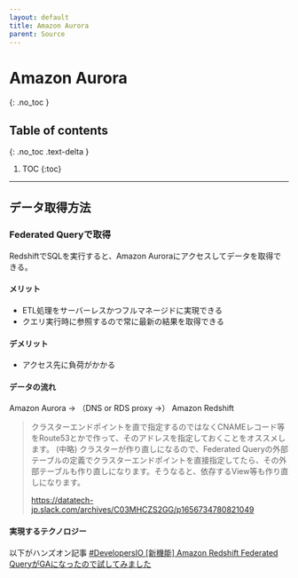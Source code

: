 ```yaml
---
layout: default
title: Amazon Aurora
parent: Source
---
```


# Amazon Aurora
{: .no_toc }

## Table of contents
{: .no_toc .text-delta }

1. TOC
   {:toc}

---

## データ取得方法

### Federated Queryで取得

RedshiftでSQLを実行すると、Amazon Auroraにアクセスしてデータを取得できる。

#### メリット

- ETL処理をサーバーレスかつフルマネージドに実現できる
- クエリ実行時に参照するので常に最新の結果を取得できる

#### デメリット

- アクセス先に負荷がかかる

#### データの流れ

Amazon Aurora → （DNS or RDS proxy →） Amazon Redshift

> クラスターエンドポイントを直で指定するのではなくCNAMEレコード等をRoute53とかで作って、そのアドレスを指定しておくことをオススメします。
> (中略)
> クラスターが作り直しになるので、Federated Queryの外部テーブルの定義でクラスターエンドポイントを直接指定してたら、その外部テーブルも作り直しになります。そうなると、依存するView等も作り直しになります。
> 
> https://datatech-jp.slack.com/archives/C03MHCZS2GG/p1656734780821049

#### 実現するテクノロジー

以下がハンズオン記事
[#DevelopersIO [新機能] Amazon Redshift Federated QueryがGAになったので試してみました](https://dev.classmethod.jp/articles/amazon-redshift-20200417-federated-query-ga/)
